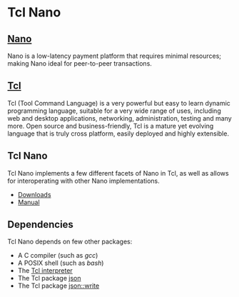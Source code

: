 Tcl Nano
========

[Nano](https://nano.org)
------------------------
Nano is a low-latency payment platform that requires minimal resources; making Nano ideal for peer-to-peer transactions.

[Tcl](https://www.tcl-lang.org/)
--------------------------------
Tcl (Tool Command Language) is a very powerful but easy to learn dynamic programming language, suitable for a very wide range of uses, including web and desktop applications, networking, administration, testing and many more. Open source and business-friendly, Tcl is a mature yet evolving language that is truly cross platform, easily deployed and highly extensible.

Tcl Nano
--------
Tcl Nano implements a few different facets of Nano in Tcl, as well as allows
for interoperating with other Nano implementations.

   - [Downloads](/wiki/Downloads)
   - [Manual](/wiki/Manual)

Dependencies
------------
Tcl Nano depends on few other packages:

   - A C compiler (such as _gcc_)
   - A POSIX shell (such as _bash_)
   - The [Tcl interpreter](https://www.tcl-lang.org/)
   - The Tcl package [json](https://core.tcl.tk/tcllib/dir?ci=trunk&name=modules/json&type=tree)
   - The Tcl package [json::write](https://core.tcl.tk/tcllib/dir?ci=trunk&name=modules/json&type=tree)
